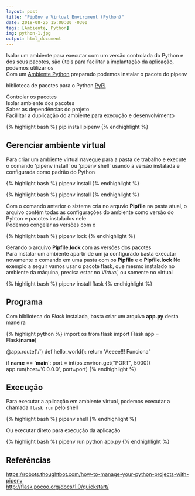 ```yaml
---
layout: post
title: "PipEnv e Virtual Enviroment (Python)"
date: 2018-08-25 15:00:00 -0300
tags: [Ambiente, Python]
img: python-1.jpg
output: html_document      
---
```




Isolar um ambiente para executar com um versão controlada do Python e dos seus pacotes, são úteis para facilitar a implantação da aplicação, podemos utilizar os <br>
Com um [Ambiente Python](../Ambiente_Python) preparado podemos instalar o pacote do pipenv 

biblioteca de pacotes para o Python [PyPI](https://pypi.org/)

Controlar os pacotes<br>
Isolar ambiente dos pacotes<br>
Saber as dependências do projeto<br>
Faciliitar a duplicação do ambiente para execução e desenvolvimento<br>


{% highlight bash %}
pip install pipenv
{% endhighlight %}

## Gerenciar ambiente virtual

Para criar um ambiente virtual navegue para a pasta de trabalho e execute o comando 'pipenv install' ou 'pipenv shell' usando a versão instalada e configurada como padrão do Python<br>


{% highlight bash %}
pipenv install 
{% endhighlight %}


{% highlight bash %}
pipenv install 
{% endhighlight %}


Com o comando anterior o sistema cria no arquvio **Pipfile** na pasta atual, o arquivo contém todas as configurações do ambiente como versão do Pyhton e pacotes instalados nele<br>
Podemos congelar as versões com o 


{% highlight bash %}
pipenv lock
{% endhighlight %}

Gerando o arquivo **Pipfile.lock** com as versões dos pacotes<br>
Para instalar um ambiente apartir de um já configurado basta executar novamente o comando em uma pasta com os **Pipfile** e o **Pipfile.lock**
No exemplo a seguir vamos usar o pacote flask, que mesmo instalado no ambiente da máquina, precisa estar no *Virtual*, ou somente no virtual


{% highlight bash %}
pipenv install flask
{% endhighlight %}

## Programa

Com biblioteca do *Flask* instalada, basta criar um arquivo **app.py** desta maneira


{% highlight python %}
import os
from flask import Flask
app = Flask(__name__)

@app.route('/')
def hello_world():
    return 'Aeeee!!! Funciona'
	
if __name__ == '__main__':
    port = int(os.environ.get("PORT", 5000))
    app.run(host='0.0.0.0', port=port)
{% endhighlight %}

## Execução

Para executar a aplicação em ambiente virtual, podemos executar a chamada `flask run` pelo shell 


{% highlight bash %}
pipenv shell
{% endhighlight %}

Ou executar direto para execução da aplicação 


{% highlight bash %}
pipenv run python app.py
{% endhighlight %}

## Referências

<https://robots.thoughtbot.com/how-to-manage-your-python-projects-with-pipenv><br>
<http://flask.pocoo.org/docs/1.0/quickstart/>
